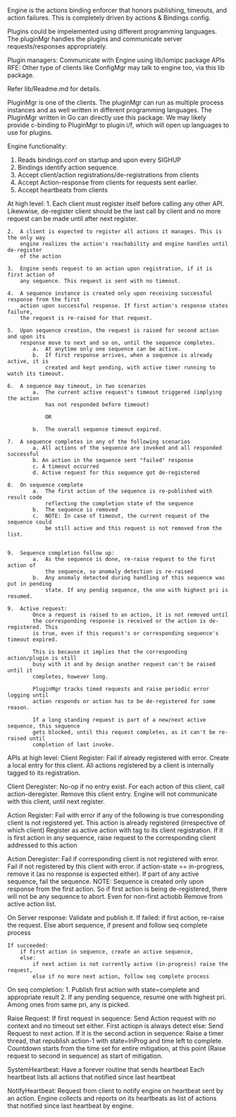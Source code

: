 Engine is the actions binding enforcer that honors publishing, timeouts, and action failures.
This is completely driven by actions & Bindings config.

Plugins could be impelemented using different programming languages.
The pluginMgr handles the plugins and communicate server requests/responses appropriately.

Plugin managers: Communicate with Engine using lib/lomipc package APIs
RFE: Other type of clients like ConfigMgr may talk to engine too, via this lib package.

Refer lib/Readme.md for details.

PluginMgr is one of the clients. The pluginMgr can run as multiple process instances and as 
well written in different programming languages. The PluginMgr written in Go can directly use
this package. We may likely provide c-binding to PluginMgr to plugin i/f, which will open up
languages to use for plugins.

Engine functionality:
1. Reads bindings.conf on startup and upon every SIGHUP
2. Bindings identify action sequence.
3. Accept client/action registrations/de-registrations from clients
4. Accept Action-response from clients for requests sent earlier.
5. Accept heartbeats from clients


At high level:
    1.  Each client must register itself before calling any other API. Likewwise, de-register
        client should be the last call by client and no more request can be made until after
        next register.

    2.  A client is expected to register all actions it manages. This is the only way
        engine realizes the action's reachability and engine handles until de-register
        of the action

    3.  Engine sends request to an action upon registration, if it is first action of
        any sequence. This request is sent with no timeout.

    4.  A sequence instance is created only upon receiving successful response from the first
        action upon successful response. If first action's response states failure,
        the request is re-raised for that request.

    5.  Upon sequence creation, the request is raised for second action and upon its
        response move to next and so on, until the sequence completes.
            a.  At anytime only one sequence can be active.
            b.  If first response arrives, when a sequence is already active, it is
                created and kept pending, with active timer running to watch its timeout.

    6.  A sequence may timeout, in two scenarios
            a.  The current active request's timeout triggered (implying the action
                has not responded before timeout)
                
                OR

            b.  The overall sequence timeout expired.

    7.  A sequence completes in any of the following scenarios
            a. All actions of the sequence are invoked and all responded successful
            b. An action in the sequence sent "failed" response
            c. A timeout occurred
            d. Active request for this sequence got de-registered

    8.  On sequence complete
            a.  The first action of the sequence is re-published with result code
                reflecting the completion state of the sequence 
            b.  The sequence is removed
            c.  NOTE: In case of timeout, the current request of the sequence could
                be still active and this request is not removed from the list.
            

    9.  Sequence completion follow up:
            a.  As the sequence is done, re-raise request to the first action of
                the sequence, so anomaly detection is re-raised
            b.  Any anomaly detected during handling of this sequence was put in pending
                state. If any pendig sequence, the one with highest pri is resumed.

    9.  Active request:
            Once a request is raised to an action, it is not removed until 
            the corresponding response is received or the action is de-registered. This
            is true, even if this request's or corresponding sequence's timeout expired.
    
            This is because it implies that the corresponding action/plugin is still
            busy with it and by design another request can't be raised until it
            completes, however long.

            PluginMgr tracks timed requests and raise periodic error logging until
            action responds or action has to be de-registered for some reason.

            If a long standing request is part of a new/next active sequence, this sequence
            gets blocked, until this request completes, as it can't be re-raised until
            completion of last invoke.

APIs at high level:
Client Register:
    Fail if already registered with error.
    Create a local entry for this client.
    All actions registered by a client is internally tagged to its registration.

    
Client Deregister:
    No-op if no entry exist.
    For each action of this client, call action-deregister.
    Remove this client entry.
    Engine will not communicate with this client, until next register.
    
Action Register:
    Fail with error if any of the following is true
        corresponding client is not registered yet.
        This action is already registered (irrespective of which client)
    Register as active action with tag to its client registration.
    If it is first action in any sequence,
        raise request to the corresponding client addressed to this action


Action Deregister:
    Fail if corresponding client is not registered with error.
    Fail if not registered by this client with error.
    if action-state == in-progress,
        remove it (as no response is expected either).
        If part of any active sequence, fail the sequence.
        NOTE: Sequence is created only upon response from the first action.
        So if first action is being de-registered, there will not be any
        sequence to abort. Even for non-first actiobb
    Remove from active action list.


On Server response:
    Validate and publish it.
    If failed:
        if first action, re-raise the request.
        Else abort sequence, if present and follow seq complete process

    If succeeded:
        if first action in sequence, create an active sequence,
        else:
            if next action is not currently active (in-progress) raise the request,
            else if no more next action, follow seq complete process


On seq completion:
    1. Publish first action with state=complete and appropriate result
    2. If any pending sequence, resume one  with highest pri. Among ones
       from same pri, any is picked.


        
Raise Request:
    If first request in sequence:
        Send Action request with *no* context and no timeout set either.
        First actiopn is always detect
    else:
        Send Request to next action.
        If it is the second action in sequence:
            Raise a timer thread, that republish action-1 with state=InProg and time left
            to complete.
            Countdown starts from the time set for entire mitigation, at this point (Raise request
            to second in sequence) as start of mitigation.


SystemHeartbeat:
    Have a forever routine that sends heartbeat
    Each heartbeat lists all actions that notified since last heartbeat


NotifyHeartbeat:
    Request from client to notify engine on heartbeat sent by an action.
    Engine collects and reports on its heartbeats as list of actions that
    notified since last heartbeat by engine.


